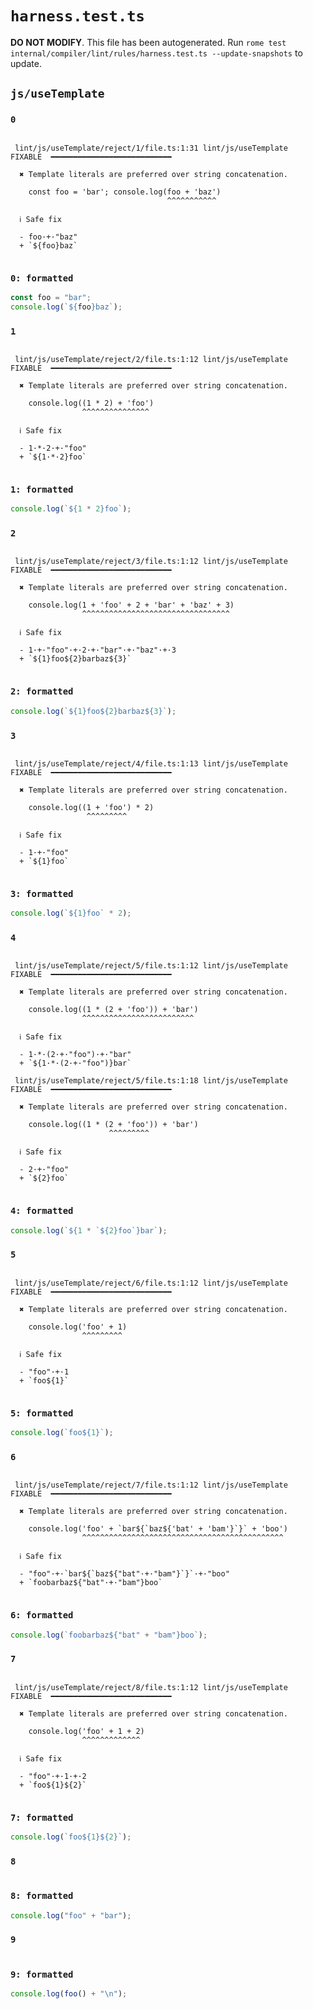 # `harness.test.ts`

**DO NOT MODIFY**. This file has been autogenerated. Run `rome test internal/compiler/lint/rules/harness.test.ts --update-snapshots` to update.

## `js/useTemplate`

### `0`

```

 lint/js/useTemplate/reject/1/file.ts:1:31 lint/js/useTemplate  FIXABLE  ━━━━━━━━━━━━━━━━━━━━━━━━━━━

  ✖ Template literals are preferred over string concatenation.

    const foo = 'bar'; console.log(foo + 'baz')
                                   ^^^^^^^^^^^

  ℹ Safe fix

  - foo·+·"baz"
  + `${foo}baz`


```

### `0: formatted`

```ts
const foo = "bar";
console.log(`${foo}baz`);

```

### `1`

```

 lint/js/useTemplate/reject/2/file.ts:1:12 lint/js/useTemplate  FIXABLE  ━━━━━━━━━━━━━━━━━━━━━━━━━━━

  ✖ Template literals are preferred over string concatenation.

    console.log((1 * 2) + 'foo')
                ^^^^^^^^^^^^^^^

  ℹ Safe fix

  - 1·*·2·+·"foo"
  + `${1·*·2}foo`


```

### `1: formatted`

```ts
console.log(`${1 * 2}foo`);

```

### `2`

```

 lint/js/useTemplate/reject/3/file.ts:1:12 lint/js/useTemplate  FIXABLE  ━━━━━━━━━━━━━━━━━━━━━━━━━━━

  ✖ Template literals are preferred over string concatenation.

    console.log(1 + 'foo' + 2 + 'bar' + 'baz' + 3)
                ^^^^^^^^^^^^^^^^^^^^^^^^^^^^^^^^^

  ℹ Safe fix

  - 1·+·"foo"·+·2·+·"bar"·+·"baz"·+·3
  + `${1}foo${2}barbaz${3}`


```

### `2: formatted`

```ts
console.log(`${1}foo${2}barbaz${3}`);

```

### `3`

```

 lint/js/useTemplate/reject/4/file.ts:1:13 lint/js/useTemplate  FIXABLE  ━━━━━━━━━━━━━━━━━━━━━━━━━━━

  ✖ Template literals are preferred over string concatenation.

    console.log((1 + 'foo') * 2)
                 ^^^^^^^^^

  ℹ Safe fix

  - 1·+·"foo"
  + `${1}foo`


```

### `3: formatted`

```ts
console.log(`${1}foo` * 2);

```

### `4`

```

 lint/js/useTemplate/reject/5/file.ts:1:12 lint/js/useTemplate  FIXABLE  ━━━━━━━━━━━━━━━━━━━━━━━━━━━

  ✖ Template literals are preferred over string concatenation.

    console.log((1 * (2 + 'foo')) + 'bar')
                ^^^^^^^^^^^^^^^^^^^^^^^^^

  ℹ Safe fix

  - 1·*·(2·+·"foo")·+·"bar"
  + `${1·*·(2·+·"foo")}bar`

 lint/js/useTemplate/reject/5/file.ts:1:18 lint/js/useTemplate  FIXABLE  ━━━━━━━━━━━━━━━━━━━━━━━━━━━

  ✖ Template literals are preferred over string concatenation.

    console.log((1 * (2 + 'foo')) + 'bar')
                      ^^^^^^^^^

  ℹ Safe fix

  - 2·+·"foo"
  + `${2}foo`


```

### `4: formatted`

```ts
console.log(`${1 * `${2}foo`}bar`);

```

### `5`

```

 lint/js/useTemplate/reject/6/file.ts:1:12 lint/js/useTemplate  FIXABLE  ━━━━━━━━━━━━━━━━━━━━━━━━━━━

  ✖ Template literals are preferred over string concatenation.

    console.log('foo' + 1)
                ^^^^^^^^^

  ℹ Safe fix

  - "foo"·+·1
  + `foo${1}`


```

### `5: formatted`

```ts
console.log(`foo${1}`);

```

### `6`

```

 lint/js/useTemplate/reject/7/file.ts:1:12 lint/js/useTemplate  FIXABLE  ━━━━━━━━━━━━━━━━━━━━━━━━━━━

  ✖ Template literals are preferred over string concatenation.

    console.log('foo' + `bar${`baz${'bat' + 'bam'}`}` + 'boo')
                ^^^^^^^^^^^^^^^^^^^^^^^^^^^^^^^^^^^^^^^^^^^^^

  ℹ Safe fix

  - "foo"·+·`bar${`baz${"bat"·+·"bam"}`}`·+·"boo"
  + `foobarbaz${"bat"·+·"bam"}boo`


```

### `6: formatted`

```ts
console.log(`foobarbaz${"bat" + "bam"}boo`);

```

### `7`

```

 lint/js/useTemplate/reject/8/file.ts:1:12 lint/js/useTemplate  FIXABLE  ━━━━━━━━━━━━━━━━━━━━━━━━━━━

  ✖ Template literals are preferred over string concatenation.

    console.log('foo' + 1 + 2)
                ^^^^^^^^^^^^^

  ℹ Safe fix

  - "foo"·+·1·+·2
  + `foo${1}${2}`


```

### `7: formatted`

```ts
console.log(`foo${1}${2}`);

```

### `8`

```

```

### `8: formatted`

```ts
console.log("foo" + "bar");

```

### `9`

```

```

### `9: formatted`

```ts
console.log(foo() + "\n");

```
